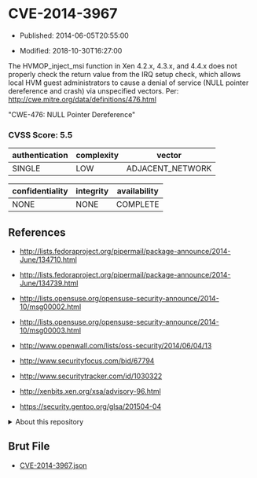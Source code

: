 # CVE-2014-3967

- Published: 2014-06-05T20:55:00

- Modified: 2018-10-30T16:27:00

The HVMOP_inject_msi function in Xen 4.2.x, 4.3.x, and 4.4.x does not properly check the return value from the IRQ setup check, which allows local HVM guest administrators to cause a denial of service (NULL pointer dereference and crash) via unspecified vectors. Per: http://cwe.mitre.org/data/definitions/476.html

"CWE-476: NULL Pointer Dereference"

### CVSS Score: **5.5**

| authentication | complexity | vector |
| --- | --- | --- |
| SINGLE | LOW | ADJACENT_NETWORK |

| confidentiality | integrity | availability |
| --- | --- | --- |
| NONE | NONE | COMPLETE |

## References

* http://lists.fedoraproject.org/pipermail/package-announce/2014-June/134710.html

* http://lists.fedoraproject.org/pipermail/package-announce/2014-June/134739.html

* http://lists.opensuse.org/opensuse-security-announce/2014-10/msg00002.html

* http://lists.opensuse.org/opensuse-security-announce/2014-10/msg00003.html

* http://www.openwall.com/lists/oss-security/2014/06/04/13

* http://www.securityfocus.com/bid/67794

* http://www.securitytracker.com/id/1030322

* http://xenbits.xen.org/xsa/advisory-96.html

* https://security.gentoo.org/glsa/201504-04

<details>
<summary>About this repository</summary> 

  This repository is part of the project [Live Hack CVE](https://github.com/Live-Hack-CVE). Main website can be found [www.live-hack.org](https://www.live-hack.org) 
  
  Made by [Sn0wAlice](https://github.com/Sn0wAlice) for the people that care about security and need to have a feed of the latest CVEs. Hope you enjoy it, don't forget to star the repo and follow me on [Twitter](https://twitter.com/Sn0wAlice) and [Github](https://github.com/Sn0wAlice). And that is my [personnal website](https://www.alice-snow.me/)

  - [Home Page](https://github.com/Live-Hack-CVE)
  - [Framework](https://github.com/Live-Hack-CVE/cve-framework)
  - [CVE database](https://github.com/Live-Hack-CVE/full_database)
  - [Changelog](https://github.com/Live-Hack-CVE/Changelog)
</details>

## Brut File

* [CVE-2014-3967.json](https://raw.githubusercontent.com/Live-Hack-CVE/full_database/main/cves/2014/CVE-2014-3967.json)

